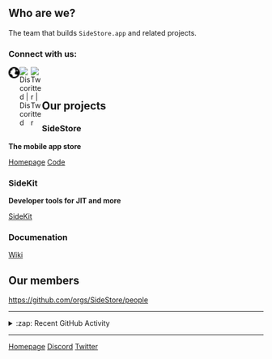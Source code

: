 <!-- 
Docs: How to use GitHub README and actions to auto-generate embedded content.
https://github.com/anuraghazra/github-readme-stats
https://www.youtube.com/watch?v=n6d4KHSKqGk
https://github.com/rahuldkjain/github-profile-readme-generator
 -->

## Who are we?

The team that builds `SideStore.app` and related projects.

### Connect with us:

<!--
[![Website](https://img.shields.io/website?label=sidestore.io&style=for-the-badge&url=https://sidestore.io)](https://sidestore.io)
[![Twitter Follow](https://img.shields.io/twitter/follow/sidestore_io?color=1DA1F2&logo=twitter&style=for-the-badge)](https://twitter.com/intent/follow?original_referer=https%3A%2F%2Fgithub.com%2Fsidestore&screen_name=sidestore)
[![GitHub Followers](https://img.shields.io/github/followers/sidestore?style=for-the-badge)]()
[![GitHub Sponsors](https://img.shields.io/github/sponsors/sidestore?style=for-the-badge
)]() 
-->

[<img align="left" alt="sidestore.io" width="22px" src="https://raw.githubusercontent.com/iconic/open-iconic/master/svg/globe.svg" />][website]
[<img align="left" alt="Discord | Discord" width="22px" src="https://cdn.jsdelivr.net/npm/simple-icons@v3/icons/discord.svg" />][discord]
[<img align="left" alt="Twitter | Twitter" width="22px" src="https://cdn.jsdelivr.net/npm/simple-icons@v3/icons/twitter.svg" />][twitter]

<br />
<br />

## Our projects

### SideStore

__The mobile app store__

[Homepage][website]
[Code][git.sidestore]

### SideKit

__Developer tools for JIT and more__

[SideKit][git.sidekit]

### Documenation

[Wiki][wiki]

## Our members

https://github.com/orgs/SideStore/people

---

<details>
  <summary>:zap: Recent GitHub Activity</summary>

<!--START_SECTION:activity-->
1. 🗣 Commented on [#10](https://github.com/SideStore/SideServer-macOS/issues/10) in [SideStore/SideServer-macOS](https://github.com/SideStore/SideServer-macOS)
2. 🗣 Commented on [#10](https://github.com/SideStore/SideServer-macOS/issues/10) in [SideStore/SideServer-macOS](https://github.com/SideStore/SideServer-macOS)
3. ❗️ Opened issue [#10](https://github.com/SideStore/SideServer-macOS/issues/10) in [SideStore/SideServer-macOS](https://github.com/SideStore/SideServer-macOS)
4. 🗣 Commented on [#400](https://github.com/SideStore/SideStore/issues/400) in [SideStore/SideStore](https://github.com/SideStore/SideStore)
5. 🗣 Commented on [#445](https://github.com/SideStore/SideStore/issues/445) in [SideStore/SideStore](https://github.com/SideStore/SideStore)
6. ❗️ Closed issue [#445](https://github.com/SideStore/SideStore/issues/445) in [SideStore/SideStore](https://github.com/SideStore/SideStore)
7. ❗️ Opened issue [#445](https://github.com/SideStore/SideStore/issues/445) in [SideStore/SideStore](https://github.com/SideStore/SideStore)
8. 🗣 Commented on [#444](https://github.com/SideStore/SideStore/issues/444) in [SideStore/SideStore](https://github.com/SideStore/SideStore)
9. ❗️ Closed issue [#444](https://github.com/SideStore/SideStore/issues/444) in [SideStore/SideStore](https://github.com/SideStore/SideStore)
10. ❗️ Opened issue [#444](https://github.com/SideStore/SideStore/issues/444) in [SideStore/SideStore](https://github.com/SideStore/SideStore)
11. ❗️ Opened issue [#443](https://github.com/SideStore/SideStore/issues/443) in [SideStore/SideStore](https://github.com/SideStore/SideStore)
12. 🗣 Commented on [#442](https://github.com/SideStore/SideStore/issues/442) in [SideStore/SideStore](https://github.com/SideStore/SideStore)
13. ❗️ Closed issue [#442](https://github.com/SideStore/SideStore/issues/442) in [SideStore/SideStore](https://github.com/SideStore/SideStore)
14. 🗣 Commented on [#442](https://github.com/SideStore/SideStore/issues/442) in [SideStore/SideStore](https://github.com/SideStore/SideStore)
15. 🗣 Commented on [#442](https://github.com/SideStore/SideStore/issues/442) in [SideStore/SideStore](https://github.com/SideStore/SideStore)
16. ❗️ Opened issue [#442](https://github.com/SideStore/SideStore/issues/442) in [SideStore/SideStore](https://github.com/SideStore/SideStore)
17. 🗣 Commented on [#344](https://github.com/SideStore/SideStore/issues/344) in [SideStore/SideStore](https://github.com/SideStore/SideStore)
18. 🗣 Commented on [#421](https://github.com/SideStore/SideStore/issues/421) in [SideStore/SideStore](https://github.com/SideStore/SideStore)
19. 💪 Opened PR [#18](https://github.com/SideStore/SideStore-Docs/pull/18) in [SideStore/SideStore-Docs](https://github.com/SideStore/SideStore-Docs)
20. ❗️ Closed issue [#441](https://github.com/SideStore/SideStore/issues/441) in [SideStore/SideStore](https://github.com/SideStore/SideStore)
<!--END_SECTION:activity-->

</details>

---

[Homepage][patreon] [Discord][discord] [Twitter][twitter]

<!--
- [Patreon][patreon]
- [OpenCollective][opencollective]
- [YouTube][youtube]
-->

[website]: https://sidestore.io
[wiki]: https://wiki.sidestore.io
[twitter]: https://twitter.com/sidestore_io
[discord]: https://discord.gg/sidestore-949183273383395328
[youtube]: https://youtube.com/TODO
[patreon]: https://www.patreon.com/SideStore
[opencollective]: https://opencollective.com/TODO
[git.sidestore]: https://github.com/SideStore/SideStore/
[git.sidekit]: https://github.com/SideStore/SideKit

